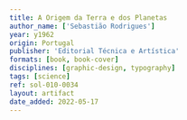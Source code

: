 ```yaml
---
title: A Origem da Terra e dos Planetas
author_name: ['Sebastião Rodrigues']
year: y1962
origin: Portugal
publisher: 'Editorial Técnica e Artística'
formats: [book, book-cover]
disciplines: [graphic-design, typography]
tags: [science]
ref: sol-010-0034
layout: artifact
date_added: 2022-05-17
---
```

